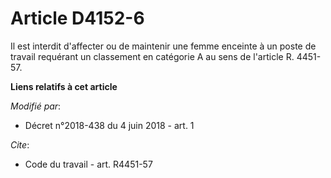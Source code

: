 # Article D4152-6

Il est interdit d'affecter ou de maintenir une femme enceinte à un poste de travail requérant un classement en catégorie A au
sens de l'article R. 4451-57.

**Liens relatifs à cet article**

_Modifié par_:

  - Décret n°2018-438 du 4 juin 2018 - art. 1

_Cite_:

  - Code du travail - art. R4451-57
